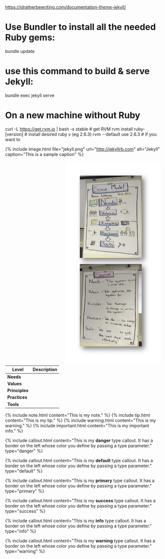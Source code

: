 https://idratherbewriting.com/documentation-theme-jekyll/

# Use Bundler to install all the needed Ruby gems:
bundle update

# use this command to build & serve Jekyll:
bundle exec jekyll serve


# On a new machine without Ruby
curl -L https://get.rvm.io | bash -s stable  # get RVM
rvm install ruby-[version]						# install desired ruby v (eg 2.6.3)
rvm --default use 2.6.3							# if you want to


{% include image.html file="jekyll.png" url="http://jekyllrb.com" alt="Jekyll" caption="This is a sample caption" %}

<img style="float: right; border: 30px solid white" src="images/InTheWild/jo_perold.png">


| Level | Description |
|-------|--------|
| **Needs** |  |
| **Values** |  |
| **Principles** |  |
| **Practices** |  |
| **Tools** |  |


{% include note.html content="This is my note." %}
{% include tip.html content="This is my tip." %}
{% include warning.html content="This is my warning." %}
{% include important.html content="This is my important info." %}

{% include callout.html content="This is my **danger** type callout. It has a border on the left whose color you define by passing a type parameter." type="danger" %}

{% include callout.html content="This is my **default** type callout. It has a border on the left whose color you define by passing a type parameter." type="default" %}

{% include callout.html content="This is my **primary** type callout. It has a border on the left whose color you define by passing a type parameter." type="primary" %}

{% include callout.html content="This is my **success** type callout. It has a border on the left whose color you define by passing a type parameter." type="success" %}

{% include callout.html content="This is my **info** type callout. It has a border on the left whose color you define by passing a type parameter." type="info" %}

{% include callout.html content="This is my **warning** type callout. It has a border on the left whose color you define by passing a type parameter." type="warning" %}

